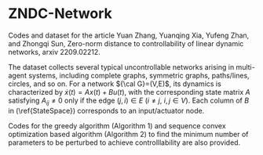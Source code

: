 # ZNDC-Network
Codes and dataset for the article Yuan Zhang, Yuanqing Xia, Yufeng Zhan, and Zhongqi Sun, Zero-norm distance to controllability of linear dynamic networks, arxiv 2209.02212. 

The dataset collects several typical uncontrollable networks arising in multi-agent systems, including complete graphs, symmetric graphs, paths/lines, circles, and so on. For a network ${\cal G}=(V,E)$, its dynamics is characterized by $\dot x(t)=Ax(t)+Bu(t)$, with the corresponding state matrix $A$ satisfying $A_{ij}\ne 0$ only if the edge $(j,i)\in E$ ($i\ne j$, $i,j\in V$). Each column of $B$ in (\ref{StateSpace}) corresponds to an input/actuator node.

Codes for the greedy algorithm (Algorithm 1) and sequence convex optimization based algorithm (Algorithm 2) to find the minimum number of parameters to be perturbed to achieve controlllability are also provided. 

